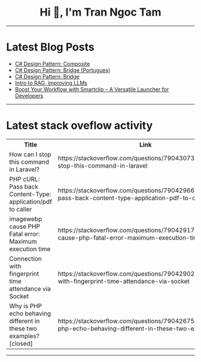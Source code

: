 <h1 align="center">Hi 👋, I'm Tran Ngoc Tam</h1>

---

# Latest Blog Posts 
<!-- BLOG-POST-LIST:START -->
- [C# Design Pattern: Composite](https://dev.to/juarezasjunior/c-design-pattern-composite-376)
- [C# Design Pattern: Bridge &lpar;Portugues&rpar;](https://dev.to/juarezasjunior/c-design-pattern-bridge-portugues-3136)
- [C# Design Pattern: Bridge](https://dev.to/juarezasjunior/c-design-pattern-bridge-4ak6)
- [Intro to RAG, improving LLMs](https://dev.to/busycaesar/intro-to-rag-solving-llm-limitations-1b7n)
- [Boost Your Workflow with Smartclip – A Versatile Launcher for Developers](https://dev.to/muelphil/boost-your-workflow-with-smartclip-a-versatile-launcher-for-developers-5a42)
<!-- BLOG-POST-LIST:END -->

---

# Latest stack oveflow activity
<table>
  <tr><th>Title</th><th>Link</th></tr>
  <!-- STACKOVERFLOW:START --><tr><td>How can I stop this command in Laravel?</td><td>https://stackoverflow.com/questions/79043073/how-can-i-stop-this-command-in-laravel</td></tr><tr><td>PHP cURL: Pass back Content-Type: application/pdf to caller</td><td>https://stackoverflow.com/questions/79042966/php-curl-pass-back-content-type-application-pdf-to-caller</td></tr><tr><td>imagewebp cause PHP Fatal error: Maximum execution time</td><td>https://stackoverflow.com/questions/79042917/imagewebp-cause-php-fatal-error-maximum-execution-time</td></tr><tr><td>Connection with fingerprint time attendance via Socket</td><td>https://stackoverflow.com/questions/79042902/connection-with-fingerprint-time-attendance-via-socket</td></tr><tr><td>Why is PHP echo behaving different in these two examples? [closed]</td><td>https://stackoverflow.com/questions/79042675/why-is-php-echo-behaving-different-in-these-two-examples</td></tr><!-- STACKOVERFLOW:END -->
</table>

---


